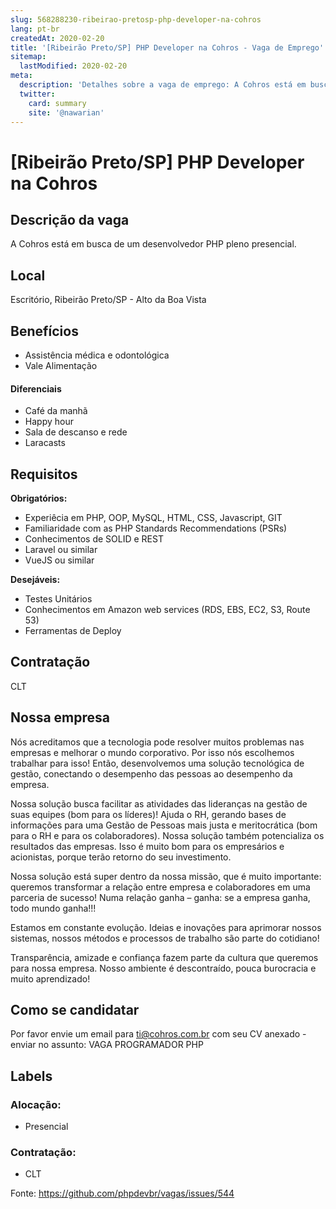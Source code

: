 ```yaml
---
slug: 568288230-ribeirao-pretosp-php-developer-na-cohros
lang: pt-br
createdAt: 2020-02-20
title: '[Ribeirão Preto/SP] PHP Developer na Cohros - Vaga de Emprego'
sitemap:
  lastModified: 2020-02-20
meta:
  description: 'Detalhes sobre a vaga de emprego: A Cohros está em busca de um desenvolvedor PHP pleno presencial.'
  twitter:
    card: summary
    site: '@nawarian'
---
```


# [Ribeirão Preto/SP] PHP Developer na Cohros

## Descrição da vaga

A Cohros está em busca de um desenvolvedor PHP pleno presencial.

## Local

Escritório, Ribeirão Preto/SP - Alto da Boa Vista

## Benefícios

- Assistência médica e odontológica
- Vale Alimentação

#### Diferenciais

- Café da manhã
- Happy hour
- Sala de descanso e rede
- Laracasts

## Requisitos

**Obrigatórios:**
- Experiêcia em PHP, OOP, MySQL, HTML, CSS, Javascript, GIT
- Familiaridade com as PHP Standards Recommendations (PSRs)
- Conhecimentos de SOLID e REST
- Laravel ou similar
- VueJS ou similar

**Desejáveis:**
- Testes Unitários
- Conhecimentos em Amazon web services (RDS, EBS, EC2, S3, Route 53)
- Ferramentas de Deploy


## Contratação

CLT

## Nossa empresa

Nós acreditamos que a tecnologia pode resolver muitos problemas nas empresas e melhorar o
mundo corporativo. Por isso nós escolhemos trabalhar para isso! Então, desenvolvemos uma
solução tecnológica de gestão, conectando o desempenho das pessoas ao desempenho da
empresa.

Nossa solução busca facilitar as atividades das lideranças na gestão de suas equipes (bom para
os líderes)! Ajuda o RH, gerando bases de informações para uma Gestão de Pessoas mais justa
e meritocrática (bom para o RH e para os colaboradores). Nossa solução também potencializa
os resultados das empresas. Isso é muito bom para os empresários e acionistas, porque terão
retorno do seu investimento.

Nossa solução está super dentro da nossa missão, que é muito importante: queremos
transformar a relação entre empresa e colaboradores em uma parceria de sucesso! Numa
relação ganha – ganha: se a empresa ganha, todo mundo ganha!!!

Estamos em constante evolução. Ideias e inovações para aprimorar nossos sistemas, nossos
métodos e processos de trabalho são parte do cotidiano!

Transparência, amizade e confiança fazem parte da cultura que queremos para nossa empresa.
Nosso ambiente é descontraído, pouca burocracia e muito aprendizado!

## Como se candidatar

Por favor envie um email para ti@cohros.com.br com seu CV anexado - enviar no assunto: VAGA PROGRAMADOR PHP

## Labels

<!-- Escolha abaixo, apague as que não fizerem sentido: -->
### Alocação:
- Presencial

### Contratação:
- CLT

Fonte: https://github.com/phpdevbr/vagas/issues/544